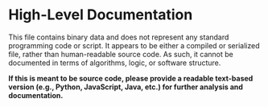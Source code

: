 # High-Level Documentation

This file contains binary data and does not represent any standard programming code or script. It appears to be either a compiled or serialized file, rather than human-readable source code. As such, it cannot be documented in terms of algorithms, logic, or software structure.

**If this is meant to be source code, please provide a readable text-based version (e.g., Python, JavaScript, Java, etc.) for further analysis and documentation.**